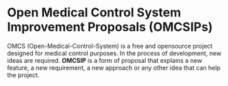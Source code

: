 # Open Medical Control System Improvement Proposals (OMCSIPs)
OMCS (Open-Medical-Control-System) is a free and opensource project designed for medical control purposes.
In the process of development, new ideas are required.
**OMCSIP** is a form of proposal that explains a new feature, a new requirement, a new approach or any other idea that can help the project. 